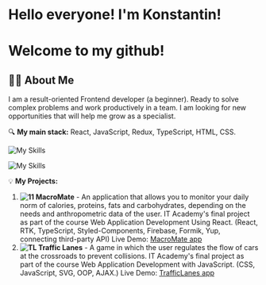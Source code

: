   
# Hello everyone! I'm Konstantin! 
# Welcome to my github! 
## 👩‍💻 About Me

I am a result-oriented Frontend developer (a beginner).
Ready to solve complex problems and work productively in a team. I am looking for new opportunities that will help me grow as a specialist.

🔍 **My main stack:** React, JavaScript, Redux, TypeScript, HTML, CSS.

![My Skills](https://skillicons.dev/icons?i=react,redux,js,ts,html,css)

![My Skills](https://skillicons.dev/icons?i=svg,styledcomponents,firebase,github,git,figma)

💡 **My Projects:**
1. **![11](https://github.com/user-attachments/assets/437dad4c-e8ed-4f93-a93c-6d95242c0940)
 MacroMate** - An application that allows you to monitor your daily norm of calories, proteins, fats and carbohydrates, depending on the needs and anthropometric data of the user.
IT Academy's final project as part of the course Web Application Development Using React. (React, RTK, TypeScript, Styled-Components, Firebase, Formik, Yup, connecting third-party API) Live Demo: [MacroMate app](https://macromate-796f7.web.app)
2. **![TL](https://github.com/user-attachments/assets/269b3528-5d90-4f3c-be8a-eec1264ec32c)
 Traffic Lanes** - A game in which the user regulates the flow of cars at the crossroads to prevent collisions.
IT Academy's final project as part of the course Web Application Development with JavaScript. (CSS, JavaScript, SVG, OOP, AJAX.) Live Demo: [TrafficLanes app](https://bolbotunov.github.io/traffic_lanes/)
